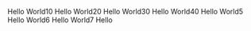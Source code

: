 Hello World10
Hello World20
Hello World30
Hello World40
Hello World5
Hello World6
Hello World7
Hello
